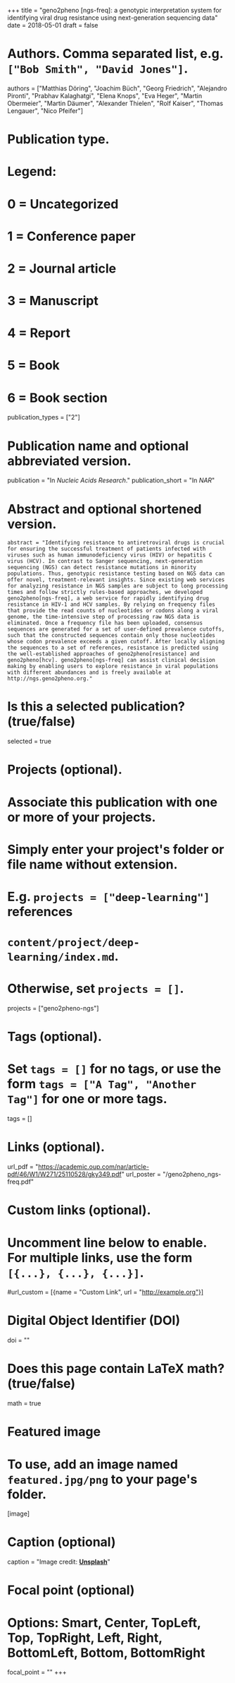 +++
title = "geno2pheno [ngs-freq]: a genotypic interpretation system for identifying viral drug resistance using next-generation sequencing data"
date = 2018-05-01
draft = false

# Authors. Comma separated list, e.g. `["Bob Smith", "David Jones"]`.
authors = ["Matthias Döring", "Joachim Büch", "Georg Friedrich", "Alejandro Pironti", "Prabhav Kalaghatgi", "Elena Knops", "Eva Heger", "Martin Obermeier", "Martin Däumer", "Alexander Thielen", "Rolf Kaiser", "Thomas Lengauer", "Nico Pfeifer"]

# Publication type.
# Legend:
# 0 = Uncategorized
# 1 = Conference paper
# 2 = Journal article
# 3 = Manuscript
# 4 = Report
# 5 = Book
# 6 = Book section
publication_types = ["2"]

# Publication name and optional abbreviated version.
publication = "In *Nucleic Acids Research*."
publication_short = "In *NAR*"

# Abstract and optional shortened version.
    abstract = "Identifying resistance to antiretroviral drugs is crucial for ensuring the successful treatment of patients infected with viruses such as human immunodeficiency virus (HIV) or hepatitis C virus (HCV). In contrast to Sanger sequencing, next-generation sequencing (NGS) can detect resistance mutations in minority populations. Thus, genotypic resistance testing based on NGS data can offer novel, treatment-relevant insights. Since existing web services for analyzing resistance in NGS samples are subject to long processing times and follow strictly rules-based approaches, we developed geno2pheno[ngs-freq], a web service for rapidly identifying drug resistance in HIV-1 and HCV samples. By relying on frequency files that provide the read counts of nucleotides or codons along a viral genome, the time-intensive step of processing raw NGS data is eliminated. Once a frequency file has been uploaded, consensus sequences are generated for a set of user-defined prevalence cutoffs, such that the constructed sequences contain only those nucleotides whose codon prevalence exceeds a given cutoff. After locally aligning the sequences to a set of references, resistance is predicted using the well-established approaches of geno2pheno[resistance] and geno2pheno[hcv]. geno2pheno[ngs-freq] can assist clinical decision making by enabling users to explore resistance in viral populations with different abundances and is freely available at http://ngs.geno2pheno.org."

# Is this a selected publication? (true/false)
selected = true

# Projects (optional).
#   Associate this publication with one or more of your projects.
#   Simply enter your project's folder or file name without extension.
#   E.g. `projects = ["deep-learning"]` references 
#   `content/project/deep-learning/index.md`.
#   Otherwise, set `projects = []`.
projects = ["geno2pheno-ngs"]

# Tags (optional).
#   Set `tags = []` for no tags, or use the form `tags = ["A Tag", "Another Tag"]` for one or more tags.
tags = []

# Links (optional).
url_pdf = "https://academic.oup.com/nar/article-pdf/46/W1/W271/25110528/gky349.pdf"
url_poster = "/geno2pheno_ngs-freq.pdf"

# Custom links (optional).
#   Uncomment line below to enable. For multiple links, use the form `[{...}, {...}, {...}]`.
#url_custom = [{name = "Custom Link", url = "http://example.org"}]

# Digital Object Identifier (DOI)
doi = ""

# Does this page contain LaTeX math? (true/false)
math = true

# Featured image
# To use, add an image named `featured.jpg/png` to your page's folder. 
[image]
  # Caption (optional)
  caption = "Image credit: [**Unsplash**](https://unsplash.com/photos/pLCdAaMFLTE)"

  # Focal point (optional)
  # Options: Smart, Center, TopLeft, Top, TopRight, Left, Right, BottomLeft, Bottom, BottomRight
  focal_point = ""
+++
